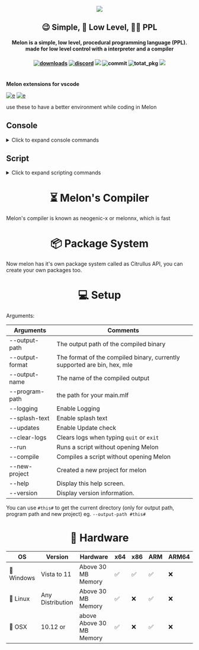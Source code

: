 <p align="center">
  <img
    src="https://user-images.githubusercontent.com/69463173/189360260-98ad7317-ea47-45d9-b547-f527678dcfd4.png"
  >
  <h2 align="center">😉 Simple, 💾 Low Level, 👨‍💻 PPL</h2>
  <h4 align="center">Melon is a simple, low level, procedural programming language (PPL). made for low level control with a interpreter and a compiler<h4>
</p>
  
<p align="center">
  <a href="https://github.com/pradosh-arduino/Melon-Language/releases"><img src="https://img.shields.io/github/downloads/pradosh-arduino/Melon-Language/total?style=flat-square" alt="downloads"></a>
<a href="https://discord.gg/G2zKcAYrxS"><img src="https://img.shields.io/discord/902455221039530004?style=flat-square" alt="discord"></a>
<img src="https://betteruptime.com/status-badges/v1/monitor/ha7i.svg">
<img src="https://img.shields.io/github/last-commit/pradosh-arduino/Melon-Language?style=flat-square" alt="commit">
<img src="https://img.shields.io/github/directory-file-count/pradosh-arduino/Citrullus-Packages?color=%23e85634&label=Citrullus%20Packages&style=flat-square" alt="totat_pkg">
<a href="https://www.reddit.com/r/Melon_Language"><img src="https://img.shields.io/badge/Reddit-r%2FMelon__Language-red?style=flat-square&logo=reddit"></a>
  
#
  
**Melon extensions for vscode**
  
[![e](https://img.shields.io/visual-studio-marketplace/v/Pradosh-S.melon-language?color=green&label=Melon%20Language&style=flat-square&logo=visual-studio-code&logoColor=blue)](https://marketplace.visualstudio.com/items?itemName=Pradosh-S.melon-language)
[![e](https://img.shields.io/visual-studio-marketplace/v/Pradosh-S.melon-code-snippets?color=green&label=Melon%20Code%20Snippets&logo=visual-studio-code&logoColor=blue&style=flat-square)](https://marketplace.visualstudio.com/items?itemName=Pradosh-S.melon-code-snippets)
  
use these to have a better environment while coding in Melon
  
## Console
<details>
  <summary>Click to expand console commands</summary>

|     Commands    |                                                    Info                                                    |           Syntax           |
|-----------------|------------------------------------------------------------------------------------------------------------|----------------------------|
| >               |  move the cursor right by 1                                                                                |  >                         |
| <               |    move the cursor left by 1                                                                               |  <                         |
| +               |  add the Address that is selected in cursor                                                                |  +                         |
| -               |    subtract the Address that is selected in cursor                                                         | -                          |
| ;               |    print the Array in the screen                                                                           | ;                          |
| compile         |   compile the arrays/addresses into a executable file                                                      | compile                    |
| compile-script  |   compile the melon language file to melon language executable                                             | compile-script |
| clear           |   clears the screen                                                                                        | clear                      |
| reset           |   resets all address                                                                                       | reset                      |
| run             |   runs the script                                                                                          | run                        |
| cta             |   prints the addresses in text format                                                                      | cta                        |
| write           |   writes a custom value into address                                                                       |  write \n <value>          |
| copy            |   copy the address to the cursor position                                                                  |  copy \n <value>           |
| if              |   (UNFINISHED) check if the address is <your_value> or not                                                 |                            |
| calc            |   do math                                                                                                  |  calc \n <value>           |
| var             |   save a variable                                                                                          |  var \n <var_name>|
| change-var      |   change variable value                                                                                    |  change-var \n <var_name>|
| delete-var      |   Remove a variable                                                                                        |  delete-var \n <val_name>  |
| delete-all-vars |  Remove All variables                                                                                      |  delete-all-vars           |
| lock-var        |  lock a variable                                                                                           | lock-var \n <name_>           |
| importl         |  Import build in libraries                                                                                 |  importl \n <library_name> |
| load-pkg        |  loads a package                                                                                           |  load-pkg \n <name_>        |
| gen-pkg         |  generates a package with main.mlf                                                                         |  gen-pkg                   |
| fetch-pkg       |  downloads a pkg from [Citrullus Server](https://cdn.jsdelivr.net/gh/pradosh-arduino/Citrullus-Packages/)  |  fetch-pkg \n <name_>       |
|  time           |  shows time it even has like `time.month` to show current month or `time.day` or `time.week` etc           |  time                      |
| quit/exit       |   closes melon                                                                                             |  quit (OR) exit            |
 
### Graphics
 | Commands | Info | Syntax |
 |----------|------|----|
 | println | prints a text then goes to a new line | `println \n "<text>"`
 | printf | prints a text | `printf \n "<text>"`
 | colour | changes console colour | `colour \n <fg>,<bg>`
 | set-cursor-pos | sets cursor pos | `set-cursor-pos \n <x>,<y>`
  
</details>
 
## Script
  <details>
    <summary>Click to expand scripting commands</summary>
    
| Commands | Info | Syntax|
|----------|------|--|
|function| creates a new function | function <name> \n end for calling: <name>~()|
|> | move the cursor right by 1 |>|
|< |   move the cursor left by 1 |<
|+ | add the Address that is selected in cursor |+
|- |   subtract the Address that is selected in cursor |-
|; |   print the Array in the screen |;
|clear |  clears the screen |clear
|reset |  resets all address |reset
|write |  writes a custom value into address |
|jump |  jumps to a line number |
|copy |  copy the address to a specific place |
|if |  check if the address is <your_value> or not |
|calc |  do math |
|write-var |  write a saved variable to a address that is selected by cursor position |
|convert| text to address array |
| goto | goto start to loop infinitly or goto end to end the script much like return in C# |
| sleep | A thread based timer (Milliseconds) |
| importf | Import other .mlf to your main.mlf |
| importl | imports any built-in library |
|for| for loops | for i=1; i-10; i=+1 \n fo-end |
|quit |  quit the console with a error code|

### Graphics
 | Commands | Info |
 |----------|------|
 | println | prints a text then goes to a new line |
 | printf | prints a text |
 
</details>
<h1 align="center">⏳ <strong>Melon's Compiler</strong></h1>
  Melon's compiler is known as neogenic-x or melonnx, which is fast
  
<h1 align="center">📦 <strong>Package System</strong></h1>
  Now melon has it's own package system called as Citrullus API, you can create your own packages too.

<h1 align="center">💻 <strong>Setup</strong></h1>
    
Arguments:
  
|    Arguments    |                                 Comments                                 |
|-----------------|--------------------------------------------------------------------------|
| --output-path   |   The output path of the compiled binary                                 |
| --output-format | The format of the compiled binary, currently supported are bin, hex, mle |
| --output-name   |   The name of the compiled output                                        |
| --program-path  |  the path for your main.mlf                                              |
| --logging       |    Enable Logging                                                        |
| --splash-text   |    Enable splash text                                                    |
| --updates       |    Enable Update check                                                   |
| --clear-logs    |    Clears logs when typing `quit` or `exit`                              |
| --run           |    Runs a script without opening Melon                                   |
| --compile       |    Compiles a script without opening Melon                               |
| --new-project   |    Created a new project for melon                                       |
| --help          |    Display this help screen.                                             |
| --version       |    Display version information.                                          |
  
  You can use `#this#` to get the current directory (only for output path, program path and new project) eg. `--output-path #this#`
  
  <h1 align="center">💽 <strong>Hardware</strong></h1>
  

|     OS     |     Version      |         Hardware         | x64 | x86 | ARM | ARM64 |
|------------|------------------|--------------------------|-------|------|-------|--------|
| 🚪 Windows | Vista to 11      | Above 30 MB Memory       | ✅   | ✅   | ✅   | ❌     |
| 🐧 Linux   | Any Distribution | Above 30 MB Memory       | ✅   | ❌   | ✅   | ❌     |
| 🍎 OSX     | 10.12 or         | above Above 30 MB Memory | ✅   | ❌   | ✅   | ❌     |
